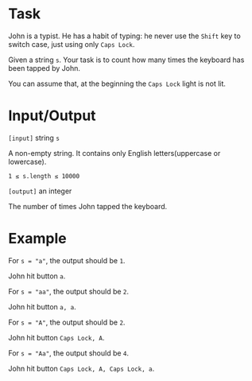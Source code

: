 # Task

John is a typist. He has a habit of typing: he never use the `Shift` key to switch case, just using only `Caps Lock`. 

Given a string `s`. Your task is to count how many times the keyboard has been tapped by John.

You can assume that, at the beginning the `Caps Lock` light is not lit.

# Input/Output

`[input]` string `s`

A non-empty string. It contains only English letters(uppercase or lowercase).

`1 ≤ s.length ≤ 10000`

`[output]` an integer

The number of times John tapped the keyboard.

# Example

For `s = "a"`, the output should be `1`.

John hit button `a`.

For `s = "aa"`, the output should be `2`.

John hit button `a, a`.

For `s = "A"`, the output should be `2`.

John hit button `Caps Lock, A`.

For `s = "Aa"`, the output should be `4`.

John hit button `Caps Lock, A, Caps Lock, a`.

